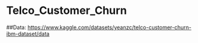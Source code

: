# Telco_Customer_Churn
##Data: https://www.kaggle.com/datasets/yeanzc/telco-customer-churn-ibm-dataset/data
